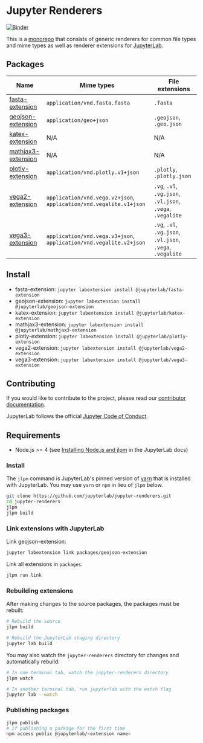 # Jupyter Renderers

[![Binder](https://beta.mybinder.org/badge.svg)](https://mybinder.org/v2/gh/jupyterlab/jupyter-renderers/master?urlpath=lab/tree/notebooks)

This is a [monorepo](https://github.com/lerna/lerna#what-does-a-lerna-repo-look-like) that consists of generic renderers for common file types and mime types as well as renderer extensions for [JupyterLab](https://github.com/jupyterlab/jupyterlab).

## Packages

| Name                                              | Mime types                                                         | File extensions                                            |
| ------------------------------------------------- | ------------------------------------------------------------------ | ---------------------------------------------------------- |
| [fasta-extension](packages/fasta-extension)       | `application/vnd.fasta.fasta`                                      | `.fasta`                                                   |
| [geojson-extension](packages/geojson-extension)   | `application/geo+json`                                             | `.geojson`, `.geo.json`                                    |
| [katex-extension](packages/katex-extension)       | N/A                                                                | N/A                                                        |
| [mathjax3-extension](packages/mathjax3-extension) | N/A                                                                | N/A                                                        |
| [plotly-extension](packages/plotly-extension)     | `application/vnd.plotly.v1+json`                                   | `.plotly`, `.plotly.json`                                  |
| [vega2-extension](packages/vega2-extension)       | `application/vnd.vega.v2+json`, `application/vnd.vegalite.v1+json` | `.vg`, `.vl`, `.vg.json`, `.vl.json`, `.vega`, `.vegalite` |
| [vega3-extension](packages/vega3-extension)       | `application/vnd.vega.v3+json`, `application/vnd.vegalite.v2+json` | `.vg`, `.vl`, `.vg.json`, `.vl.json`, `.vega`, `.vegalite` |

## Install

* fasta-extension: `jupyter labextension install @jupyterlab/fasta-extension`
* geojson-extension: `jupyter labextension install @jupyterlab/geojson-extension`
* katex-extension: `jupyter labextension install @jupyterlab/katex-extension`
* mathjax3-extension: `jupyter labextension install @jupyterlab/mathjax3-extension`
* plotly-extension: `jupyter labextension install @jupyterlab/plotly-extension`
* vega2-extension: `jupyter labextension install @jupyterlab/vega2-extension`
* vega3-extension: `jupyter labextension install @jupyterlab/vega3-extension`

## Contributing

If you would like to contribute to the project, please read our [contributor documentation](https://github.com/jupyterlab/jupyterlab/blob/master/CONTRIBUTING.md).

JupyterLab follows the official [Jupyter Code of Conduct](https://github.com/jupyter/governance/blob/master/conduct/code_of_conduct.md).

## Requirements

* Node.js >= 4 (see [Installing Node.js and jlpm](https://github.com/jupyterlab/jupyterlab/blob/master/CONTRIBUTING.md#installing-nodejs-and-jlpm) in the JupyterLab docs)

### Install

The `jlpm` command is JupyterLab's pinned version of
[yarn](https://yarnpkg.com/) that is installed with JupyterLab. You may use
`yarn` or `npm` in lieu of `jlpm` below.

```bash
git clone https://github.com/jupyterlab/jupyter-renderers.git
cd jupyter-renderers
jlpm
jlpm build
```

### Link extensions with JupyterLab

Link geojson-extension:

```bash
jupyter labextension link packages/geojson-extension
```

Link all extensions in `packages`:

```bash
jlpm run link
```

### Rebuilding extensions

After making changes to the source packages, the packages must be rebuilt:

```bash
# Rebuild the source
jlpm build

# Rebuild the JupyterLab staging directory
jupyter lab build
```

You may also watch the `jupyter-renderers` directory for changes and automatically rebuild:

```bash
# In one terminal tab, watch the jupyter-renderers directory
jlpm watch

# In another terminal tab, run jupyterlab with the watch flag
jupyter lab --watch
```

### Publishing packages

```bash
jlpm publish
# If publishing a package for the first time
npm access public @jupyterlab/<extension name>
```
